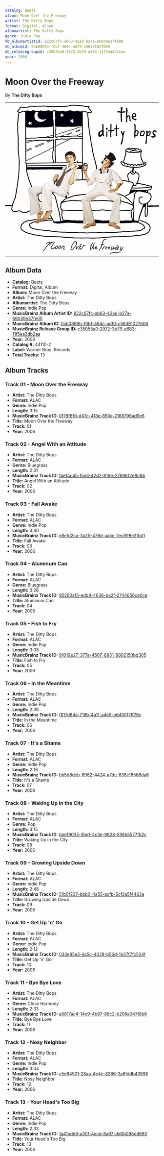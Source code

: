 ```yaml
---
catalog: Beets
album: Moon Over the Freeway
artist: The Ditty Bops
format: Digital, Album
albumartist: The Ditty Bops
genre: Indie Pop
mb_albumartistid: 822c67fc-ab63-42ad-b27a-66039e37fe00
mb_albumid: 0ab0869b-f0bf-464c-adf0-c56391027606
mb_releasegroupid: c35055a0-2972-3b79-a683-11f5ea3db2aa
year: 2006
---
```


# Moon Over the Freeway

By **The Ditty Bops**

![](../../assets/beetscovers/The_Ditty_Bops-Moon_Over_the_Freeway.jpg)

## Album Data

- **Catalog:** Beets
- **Format:** Digital, Album
- **Album:** Moon Over the Freeway
- **Artist:** The Ditty Bops
- **Albumartist:** The Ditty Bops
- **Genre:** Indie Pop
- **MusicBrainz Album Artist ID:** [822c67fc-ab63-42ad-b27a-66039e37fe00](https://musicbrainz.org/artist/822c67fc-ab63-42ad-b27a-66039e37fe00)
- **MusicBrainz Album ID:** [0ab0869b-f0bf-464c-adf0-c56391027606](https://musicbrainz.org/release/0ab0869b-f0bf-464c-adf0-c56391027606)
- **MusicBrainz Release Group ID:** [c35055a0-2972-3b79-a683-11f5ea3db2aa](https://musicbrainz.org/release-group/c35055a0-2972-3b79-a683-11f5ea3db2aa)
- **Year:** 2006
- **Catalog #:** 44110-2
- **Label:** Warner Bros. Records
- **Total Tracks:** 13

## Album Tracks

### Track 01 - Moon Over the Freeway

- **Artist:** The Ditty Bops
- **Format:** ALAC
- **Genre:** Indie Pop
- **Length:** 3:15
- **MusicBrainz Track ID:** [0f78f8f0-d47c-418e-850e-2188796ad9e6](https://musicbrainz.org/recording/0f78f8f0-d47c-418e-850e-2188796ad9e6)
- **Title:** Moon Over the Freeway
- **Track:** 01
- **Year:** 2006

### Track 02 - Angel With an Attitude

- **Artist:** The Ditty Bops
- **Format:** ALAC
- **Genre:** Bluegrass
- **Length:** 2:31
- **MusicBrainz Track ID:** [f4e14c45-f5e3-42d2-819e-2769612e8c84](https://musicbrainz.org/recording/f4e14c45-f5e3-42d2-819e-2769612e8c84)
- **Title:** Angel With an Attitude
- **Track:** 02
- **Year:** 2006

### Track 03 - Fall Awake

- **Artist:** The Ditty Bops
- **Format:** ALAC
- **Genre:** Indie Pop
- **Length:** 3:40
- **MusicBrainz Track ID:** [e8efd2ca-3a25-478d-aa5c-7ec998e2fbd1](https://musicbrainz.org/recording/e8efd2ca-3a25-478d-aa5c-7ec998e2fbd1)
- **Title:** Fall Awake
- **Track:** 03
- **Year:** 2006

### Track 04 - Aluminum Can

- **Artist:** The Ditty Bops
- **Format:** ALAC
- **Genre:** Bluegrass
- **Length:** 3:28
- **MusicBrainz Track ID:** [95260a13-edb8-4638-ba2f-2744656ce0ce](https://musicbrainz.org/recording/95260a13-edb8-4638-ba2f-2744656ce0ce)
- **Title:** Aluminum Can
- **Track:** 04
- **Year:** 2006

### Track 05 - Fish to Fry

- **Artist:** The Ditty Bops
- **Format:** ALAC
- **Genre:** Indie Pop
- **Length:** 3:08
- **MusicBrainz Track ID:** [91019e27-377a-4507-8931-8802150bd305](https://musicbrainz.org/recording/91019e27-377a-4507-8931-8802150bd305)
- **Title:** Fish to Fry
- **Track:** 05
- **Year:** 2006

### Track 06 - In the Meantime

- **Artist:** The Ditty Bops
- **Format:** ALAC
- **Genre:** Indie Pop
- **Length:** 2:39
- **MusicBrainz Track ID:** [f817d84a-719b-4a11-a4e5-b6450f7ff79c](https://musicbrainz.org/recording/f817d84a-719b-4a11-a4e5-b6450f7ff79c)
- **Title:** In the Meantime
- **Track:** 06
- **Year:** 2006

### Track 07 - It's a Shame

- **Artist:** The Ditty Bops
- **Format:** ALAC
- **Genre:** Indie Pop
- **Length:** 2:18
- **MusicBrainz Track ID:** [bb5d8deb-6982-4424-a7de-638e16588da6](https://musicbrainz.org/recording/bb5d8deb-6982-4424-a7de-638e16588da6)
- **Title:** It's a Shame
- **Track:** 07
- **Year:** 2006

### Track 08 - Waking Up in the City

- **Artist:** The Ditty Bops
- **Format:** ALAC
- **Genre:** Pop
- **Length:** 3:15
- **MusicBrainz Track ID:** [bbe19035-3be1-4c3e-9828-598b5577fb2c](https://musicbrainz.org/recording/bbe19035-3be1-4c3e-9828-598b5577fb2c)
- **Title:** Waking Up in the City
- **Track:** 08
- **Year:** 2006

### Track 09 - Growing Upside Down

- **Artist:** The Ditty Bops
- **Format:** ALAC
- **Genre:** Indie Pop
- **Length:** 2:48
- **MusicBrainz Track ID:** [51b0f237-bbb0-4a55-acfb-5cf2a5f4463a](https://musicbrainz.org/recording/51b0f237-bbb0-4a55-acfb-5cf2a5f4463a)
- **Title:** Growing Upside Down
- **Track:** 09
- **Year:** 2006

### Track 10 - Get Up 'n' Go

- **Artist:** The Ditty Bops
- **Format:** ALAC
- **Genre:** Indie Pop
- **Length:** 2:12
- **MusicBrainz Track ID:** [033e85e3-da5c-4028-b56d-1b37f7fc534f](https://musicbrainz.org/recording/033e85e3-da5c-4028-b56d-1b37f7fc534f)
- **Title:** Get Up 'n' Go
- **Track:** 10
- **Year:** 2006

### Track 11 - Bye Bye Love

- **Artist:** The Ditty Bops
- **Format:** ALAC
- **Genre:** Close Harmony
- **Length:** 2:33
- **MusicBrainz Track ID:** [a0817ac4-14e9-4b87-88c2-b206a047f8b6](https://musicbrainz.org/recording/a0817ac4-14e9-4b87-88c2-b206a047f8b6)
- **Title:** Bye Bye Love
- **Track:** 11
- **Year:** 2006

### Track 12 - Nosy Neighbor

- **Artist:** The Ditty Bops
- **Format:** ALAC
- **Genre:** Indie Pop
- **Length:** 3:04
- **MusicBrainz Track ID:** [c5d84501-28aa-4e4c-8286-3a6fddb43898](https://musicbrainz.org/recording/c5d84501-28aa-4e4c-8286-3a6fddb43898)
- **Title:** Nosy Neighbor
- **Track:** 12
- **Year:** 2006

### Track 13 - Your Head's Too Big

- **Artist:** The Ditty Bops
- **Format:** ALAC
- **Genre:** Indie Pop
- **Length:** 2:33
- **MusicBrainz Track ID:** [1a41bde9-a30f-4ecd-8a97-dd0b098dd693](https://musicbrainz.org/recording/1a41bde9-a30f-4ecd-8a97-dd0b098dd693)
- **Title:** Your Head's Too Big
- **Track:** 13
- **Year:** 2006

